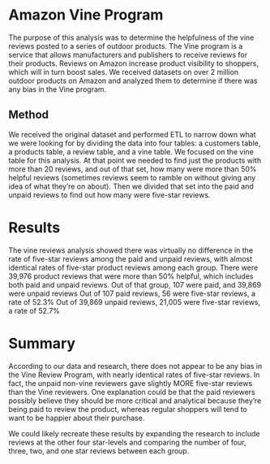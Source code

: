 # Amazon Vine Program
The purpose of this analysis was to determine the helpfulness of the vine reviews posted to a series of outdoor products. The Vine program is a service that allows manufacturers and publishers to receive reviews for their products. Reviews on Amazon increase product visibility to shoppers, which will in turn boost sales. We received datasets on over 2 million outdoor products on Amazon and analyzed them to determine if there was any bias in the Vine program. 

## Method
We received the original dataset and performed ETL to narrow down what we were looking for by dividing the data into four tables: a customers table, a products table, a review table, and a vine table. We focused on the vine table for this analysis. At that point we needed to find just the products with more than 20 reviews, and out of that set, how many were more than 50% helpful reviews (sometimes reviews seem to ramble on without giving any idea of what they’re on about). Then we divided that set into the paid and unpaid reviews to find out how many were five-star reviews.

# Results
The vine reviews analysis showed there was virtually no difference in the rate of five-star reviews among the paid and unpaid reviews, with almost identical rates of five-star product reviews among each group.
There were 39,976 product reviews that were more than 50% helpful, which includes both paid and unpaid reviews.
Out of that group, 107 were paid, and 39,869 were unpaid reviews
Out of 107 paid reviews, 56 were five-star reviews, a rate of 52.3%
Out of 39,869 unpaid reviews, 21,005 were five-star reviews, a rate of 52.7%

# Summary
According to our data and research, there does not appear to be any bias in the Vine Review Program, with nearly identical rates of five-star reviews. In fact, the unpaid non-vine reviewers gave slightly MORE five-star reviews than the Vine reviewers. One explanation could be that the paid reviewers possibly believe they should be more critical and analytical because they’re being paid to review the product, whereas regular shoppers will tend to want to be happier about their purchase. 

We could likely recreate these results by expanding the research to include reviews at the other four star-levels and comparing the number of four, three, two, and one star reviews between each group. 

